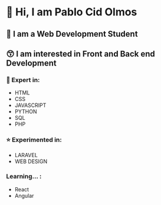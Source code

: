 # :wave: Hi, I am Pablo Cid Olmos
## :space_invader: I am a Web Development Student
## :kissing_smiling_eyes: I am interested in Front and Back end Development
### :star2: Expert in:
- HTML
- CSS
- JAVASCRIPT
- PYTHON
- SQL
- PHP
### :star: Experimented in:
- LARAVEL
- WEB DESIGN
### Learning... :
- React
- Angular

